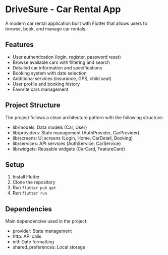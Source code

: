 # DriveSure - Car Rental App

A modern car rental application built with Flutter that allows users to browse, book, and manage car rentals.

## Features

- User authentication (login, register, password reset)
- Browse available cars with filtering and search
- Detailed car information and specifications
- Booking system with date selection
- Additional services (insurance, GPS, child seat)
- User profile and booking history
- Favorite cars management

## Project Structure

The project follows a clean architecture pattern with the following structure:

- lib/models: Data models (Car, User)
- lib/providers: State management (AuthProvider, CarProvider)
- lib/screens: UI screens (Login, Home, CarDetail, Booking)
- lib/services: API services (AuthService, CarService)
- lib/widgets: Reusable widgets (CarCard, FeatureCard)

## Setup

1. Install Flutter
2. Clone the repository
3. Run `flutter pub get`
4. Run `flutter run`

## Dependencies

Main dependencies used in the project:
- provider: State management
- http: API calls
- intl: Date formatting
- shared_preferences: Local storage